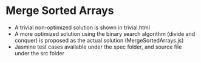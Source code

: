 Merge Sorted Arrays
====================

 - A trivial non-optimized solution is shown in trivial.html
 - A more optimized solution using the binary search algorithm (divide and conquer) is proposed as the actual solution (MergeSortedArrays.js)
 - Jasmine test cases available under the spec folder, and source file under the src folder
 
